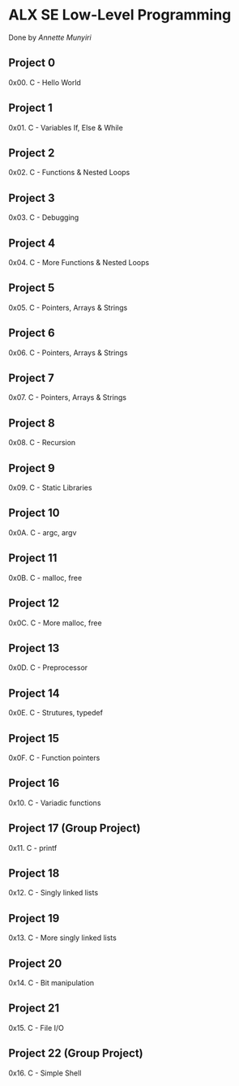 # ALX SE Low-Level Programming
  Done by *Annette Munyiri*
## Project 0
  0x00. C - Hello World
## Project 1
  0x01. C - Variables If, Else & While
## Project 2
  0x02. C - Functions & Nested Loops
## Project 3
  0x03. C - Debugging
## Project 4
  0x04. C - More Functions & Nested Loops
## Project 5
  0x05. C - Pointers, Arrays & Strings
## Project 6
  0x06. C - Pointers, Arrays & Strings
## Project 7
  0x07. C - Pointers, Arrays & Strings
## Project 8
  0x08. C - Recursion
## Project 9
  0x09. C - Static Libraries
## Project 10
  0x0A. C - argc, argv
## Project 11
  0x0B. C - malloc, free
## Project 12
  0x0C. C - More malloc, free
## Project 13
  0x0D. C - Preprocessor
## Project 14
  0x0E. C - Strutures, typedef
## Project 15
  0x0F. C - Function pointers
## Project 16
  0x10. C - Variadic functions
## Project 17 (Group Project)
  0x11. C - printf
## Project 18
  0x12. C - Singly linked lists
## Project 19
  0x13. C - More singly linked lists
## Project 20
  0x14. C - Bit manipulation
## Project 21
  0x15. C - File I/O
## Project 22 (Group Project)
  0x16. C - Simple Shell
